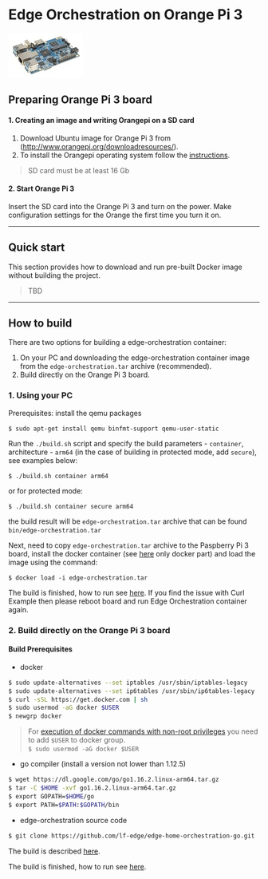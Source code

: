 # Edge Orchestration on Orange Pi 3

[![Orange Pi 3](orange_pi3.jpg)](http://www.orangepi.org/Orange%20Pi%203/)

## Preparing Orange Pi 3 board

#### 1. Creating an image and writing Orangepi on a SD card
1. Download Ubuntu image for Orange Pi 3 from (http://www.orangepi.org/downloadresources/).
2. To install the Orangepi operating system follow the [instructions](http://www.orangepi.org/Docs/SDcardinstallation.html).

> SD card must be at least 16 Gb

#### 2. Start Orange Pi 3

Insert the SD card into the Orange Pi 3 and turn on the power. Make configuration settings for the Orange the first time you turn it on.

---

## Quick start
This section provides how to download and run pre-built Docker image without building the project.

> TBD

---

## How to build
There are two options for building a edge-orchestration container:
1. On your PC and downloading the edge-orchestration container image from the `edge-orchestration.tar` archive (recommended).
2. Build directly on the Orange Pi 3 board.
### 1. Using your PC

Prerequisites: install the qemu packages
```shell
$ sudo apt-get install qemu binfmt-support qemu-user-static
```

Run the `./build.sh` script and specify the build parameters - `container`,  architecture - `arm64`  (in the case of building in protected mode, add `secure`), see examples below:
```shell
$ ./build.sh container arm64
```
or for protected mode:
```shell
$ ./build.sh container secure arm64
```
the build result will be `edge-orchestration.tar` archive that can be found `bin/edge-orchestration.tar`

Next, need to copy `edge-orchestration.tar` archive to the Paspberry Pi 3 board, install the docker container (see [here](../x86_64_linux/x86_64_linux.md#Build-Prerequisites) only docker part) and load the image using the command:
```shell
$ docker load -i edge-orchestration.tar
```
The build is finished, how to run see [here](../x86_64_linux/x86_64_linux.md#how-to-work). If you find the issue with Curl Example then please reboot board and run Edge Orchestration container again.

### 2. Build directly on the Orange Pi 3 board
#### Build Prerequisites
- docker

```sh
$ sudo update-alternatives --set iptables /usr/sbin/iptables-legacy
$ sudo update-alternatives --set ip6tables /usr/sbin/ip6tables-legacy
$ curl -sSL https://get.docker.com | sh
$ sudo usermod -aG docker $USER
$ newgrp docker
```

> For [execution of docker commands with non-root privileges](https://docs.docker.com/install/linux/linux-postinstall/#manage-docker-as-a-non-root-user) you need to add `$USER` to docker group.  
`$ sudo usermod -aG docker $USER`

- go compiler (install a version not lower than 1.12.5)

```sh
$ wget https://dl.google.com/go/go1.16.2.linux-arm64.tar.gz
$ tar -C $HOME -xvf go1.16.2.linux-arm64.tar.gz
$ export GOPATH=$HOME/go
$ export PATH=$PATH:$GOPATH/bin
```

- edge-orchestration source code

```sh
$ git clone https://github.com/lf-edge/edge-home-orchestration-go.git

```
The build is described [here](../x86_64_linux/x86_64_linux.md#how-to-build).

The build is finished, how to run see [here](../x86_64_linux/x86_64_linux.md#how-to-work).

